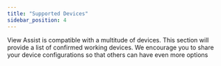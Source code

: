 ```yaml
---
title: "Supported Devices"
sidebar_position: 4
---
```

View Assist is compatible with a multitude of devices.  This section will provide a list of confirmed working devices.  We encourage you to share your device configurations so that others can have even more options